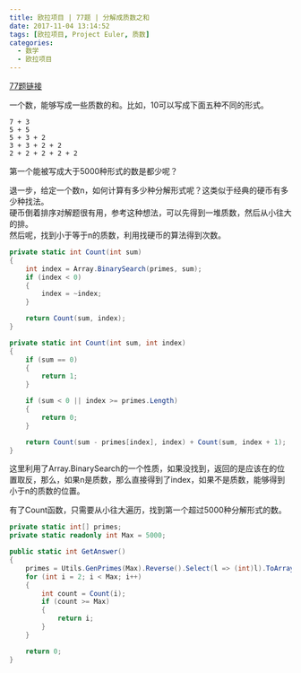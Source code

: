 ```yaml
---
title: 欧拉项目 | 77题 | 分解成质数之和
date: 2017-11-04 13:14:52
tags: [欧拉项目, Project Euler, 质数]
categories:
  - 数学
  - 欧拉项目
---
```

[77题链接](https://projecteuler.net/problem=77 "Problem 77 - Project Euler")

一个数，能够写成一些质数的和。比如，10可以写成下面五种不同的形式。
```
7 + 3
5 + 5
5 + 3 + 2
3 + 3 + 2 + 2
2 + 2 + 2 + 2 + 2
```
第一个能被写成大于5000种形式的数是都少呢？

退一步，给定一个数n，如何计算有多少种分解形式呢？这类似于经典的硬币有多少种找法。  
硬币倒着排序对解题很有用，参考这种想法，可以先得到一堆质数，然后从小往大的排。  
然后呢，找到小于等于n的质数，利用找硬币的算法得到次数。
``` csharp
private static int Count(int sum)
{
    int index = Array.BinarySearch(primes, sum);
    if (index < 0)
    {
        index = ~index;
    }

    return Count(sum, index);
}

private static int Count(int sum, int index)
{
    if (sum == 0)
    {
        return 1;
    }

    if (sum < 0 || index >= primes.Length)
    {
        return 0;
    }

    return Count(sum - primes[index], index) + Count(sum, index + 1);
}
```
这里利用了Array.BinarySearch的一个性质，如果没找到，返回的是应该在的位置取反，那么，如果n是质数，那么直接得到了index，如果不是质数，能够得到小于n的质数的位置。

有了Count函数，只需要从小往大遍历，找到第一个超过5000种分解形式的数。  
``` csharp
private static int[] primes;
private static readonly int Max = 5000;

public static int GetAnswer()
{
    primes = Utils.GenPrimes(Max).Reverse().Select(l => (int)l).ToArray();
    for (int i = 2; i < Max; i++)
    {
        int count = Count(i);
        if (count >= Max)
        {
            return i;
        }
    }

    return 0;
}
```